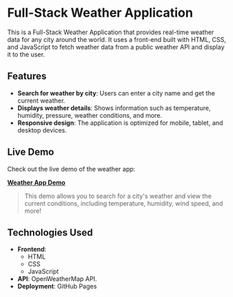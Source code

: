 # Full-Stack Weather Application

This is a Full-Stack Weather Application that provides real-time weather data for any city around the world. It uses a front-end built with HTML, CSS, and JavaScript to fetch weather data from a public weather API and display it to the user.

## Features

- **Search for weather by city**: Users can enter a city name and get the current weather.
- **Displays weather details**: Shows information such as temperature, humidity, pressure, weather conditions, and more.
- **Responsive design**: The application is optimized for mobile, tablet, and desktop devices.

## Live Demo

Check out the live demo of the weather app:

[**Weather App Demo**](https://ragul32111.github.io/Full-stack/weather/) 

> This demo allows you to search for a city's weather and view the current conditions, including temperature, humidity, wind speed, and more!

## Technologies Used

- **Frontend**: 
  - HTML
  - CSS
  - JavaScript
- **API**: OpenWeatherMap API.
- **Deployment**: GitHub Pages
